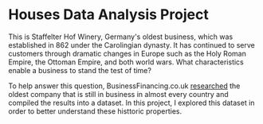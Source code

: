 # Houses Data Analysis Project

This is Staffelter Hof Winery, Germany's oldest business, which was established in 862 under the Carolingian dynasty. It has continued to serve customers through dramatic changes in Europe such as the Holy Roman Empire, the Ottoman Empire, and both world wars. What characteristics enable a business to stand the test of time?

To help answer this question, BusinessFinancing.co.uk <a href="https://businessfinancing.co.uk/the-oldest-company-in-almost-every-country">researched</a> the oldest company that is still in business in almost every country and compiled the results into a dataset. In this project, I explored this dataset in order to better understand these histtoric properties.